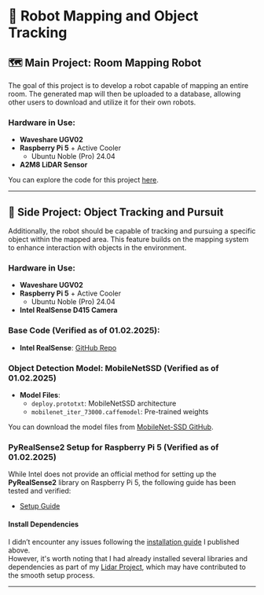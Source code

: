 # 🤖 Robot Mapping and Object Tracking

## 🗺️ Main Project: Room Mapping Robot
The goal of this project is to develop a robot capable of mapping an entire room. The generated map will then be uploaded to a database, allowing other users to download and utilize it for their own robots.

### Hardware in Use:
- **Waveshare UGV02** 
- **Raspberry Pi 5** + Active Cooler
  - Ubuntu Noble (Pro) 24.04
- **A2M8 LiDAR Sensor**

You can explore the code for this project [here](https://github.com/Spodymun/ros2-lidar-explorer).

---

## 🎯 Side Project: Object Tracking and Pursuit
Additionally, the robot should be capable of tracking and pursuing a specific object within the mapped area. This feature builds on the mapping system to enhance interaction with objects in the environment.

### Hardware in Use:
- **Waveshare UGV02**
- **Raspberry Pi 5** + Active Cooler
  - Ubuntu Noble (Pro) 24.04
- **Intel RealSense D415 Camera**

### Base Code (Verified as of 01.02.2025):
- **Intel RealSense**: [GitHub Repo](https://github.com/IntelRealSense/librealsense/blob/jupyter/notebooks/distance_to_object.ipynb)
  
### Object Detection Model: MobileNetSSD (Verified as of 01.02.2025)
- **Model Files**:
  - `deploy.prototxt`: MobileNetSSD architecture
  - `mobilenet_iter_73000.caffemodel`: Pre-trained weights

You can download the model files from [MobileNet-SSD GitHub](https://github.com/chuanqi305/MobileNet-SSD).

### PyRealSense2 Setup for Raspberry Pi 5 (Verified as of 01.02.2025)
While Intel does not provide an official method for setting up the **PyRealSense2** library on Raspberry Pi 5, the following guide has been tested and verified:
- [Setup Guide](https://www.robotexchange.io/t/how-to-setup-the-intel-realsense-software-and-pyrealsense2-library-in-ubuntu-on-a-raspberryi-pi-5/3414)

#### Install Dependencies

I didn’t encounter any issues following the [installation guide](https://www.robotexchange.io/t/how-to-setup-the-intel-realsense-software-and-pyrealsense2-library-in-ubuntu-on-a-raspberryi-pi-5/3414) I published above.  
However, it's worth noting that I had already installed several libraries and dependencies as part of my [Lidar Project](https://github.com/Spodymun/ros2-lidar-explorer), which may have contributed to the smooth setup process.

---
